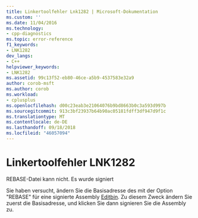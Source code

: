 ```yaml
---
title: Linkertoolfehler Lnk1282 | Microsoft-Dokumentation
ms.custom: ''
ms.date: 11/04/2016
ms.technology:
- cpp-diagnostics
ms.topic: error-reference
f1_keywords:
- LNK1282
dev_langs:
- C++
helpviewer_keywords:
- LNK1282
ms.assetid: 99c13f52-eb80-46ce-a5b9-4537583e32a9
author: corob-msft
ms.author: corob
ms.workload:
- cplusplus
ms.openlocfilehash: d00c23eab3e21064076b9bd8663b0c3a593d997b
ms.sourcegitcommit: 913c3bf23937b64b90ac05181fdff3df947d9f1c
ms.translationtype: MT
ms.contentlocale: de-DE
ms.lasthandoff: 09/18/2018
ms.locfileid: "46057094"
---
```

# <a name="linker-tools-error-lnk1282"></a>Linkertoolfehler LNK1282

REBASE-Datei kann nicht. Es wurde signiert

Sie haben versucht, ändern Sie die Basisadresse des mit der Option "REBASE" für eine signierte Assembly [Editbin](../../build/reference/editbin-reference.md). Zu diesem Zweck ändern Sie zuerst die Basisadresse, und klicken Sie dann signieren Sie die Assembly zu.